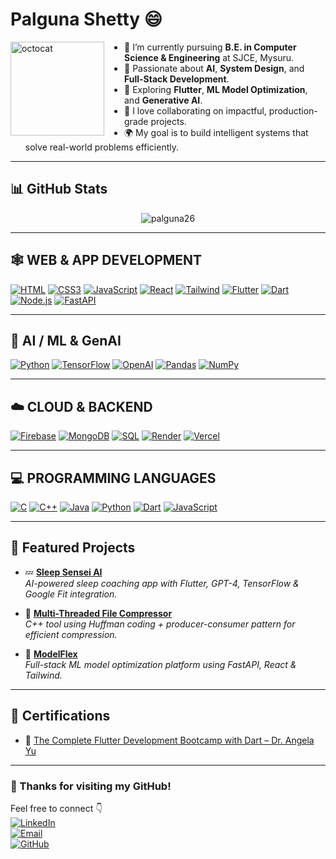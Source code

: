 # Palguna Shetty 😄

<img align="left" height="150" src="https://user-images.githubusercontent.com/69384657/179312151-fdabe3af-823f-41ab-a6d4-17a72af4e9e8.png" alt="octocat" style="margin-right: 2rem;" />

- 🔭 I’m currently pursuing **B.E. in Computer Science & Engineering** at SJCE, Mysuru.  
- 🧠 Passionate about **AI**, **System Design**, and **Full-Stack Development**.  
- 🚀 Exploring **Flutter**, **ML Model Optimization**, and **Generative AI**.  
- 👯 I love collaborating on impactful, production-grade projects.  
- 🌍 My goal is to build intelligent systems that solve real-world problems efficiently.  

---

## 📊 GitHub Stats

<p align="center">
  <img align="center" src="https://github-readme-streak-stats.herokuapp.com/?user=palguna26&theme=tokyonight" alt="palguna26" />
</p>

---

## 🕸️ **WEB & APP DEVELOPMENT**

[![HTML](https://img.shields.io/badge/HTML5-E34F26?style=for-the-badge&logo=html5&logoColor=white)]()
[![CSS3](https://img.shields.io/badge/CSS3-1572B6?style=for-the-badge&logo=css3&logoColor=white)]()
[![JavaScript](https://img.shields.io/badge/JavaScript-F7DF1E?style=for-the-badge&logo=javascript&logoColor=black)]()
[![React](https://img.shields.io/badge/React-20232A?style=for-the-badge&logo=react&logoColor=61DAFB)]()
[![Tailwind](https://img.shields.io/badge/Tailwind_CSS-38B2AC?style=for-the-badge&logo=tailwind-css&logoColor=white)]()
[![Flutter](https://img.shields.io/badge/Flutter-02569B?style=for-the-badge&logo=flutter&logoColor=white)]()
[![Dart](https://img.shields.io/badge/Dart-0175C2?style=for-the-badge&logo=dart&logoColor=white)]()
[![Node.js](https://img.shields.io/badge/Node.js-43853D?style=for-the-badge&logo=node.js&logoColor=white)]()
[![FastAPI](https://img.shields.io/badge/FastAPI-009688?style=for-the-badge&logo=fastapi&logoColor=white)]()

---

## 🤖 **AI / ML & GenAI**

[![Python](https://img.shields.io/badge/Python-3776AB?style=for-the-badge&logo=python&logoColor=white)]()
[![TensorFlow](https://img.shields.io/badge/TensorFlow-FF6F00?style=for-the-badge&logo=tensorflow&logoColor=white)]()
[![OpenAI](https://img.shields.io/badge/OpenAI-412991?style=for-the-badge&logo=openai&logoColor=white)]()
[![Pandas](https://img.shields.io/badge/Pandas-150458?style=for-the-badge&logo=pandas&logoColor=white)]()
[![NumPy](https://img.shields.io/badge/NumPy-013243?style=for-the-badge&logo=numpy&logoColor=white)]()

---

## ☁️ **CLOUD & BACKEND**

[![Firebase](https://img.shields.io/badge/Firebase-FFCA28?style=for-the-badge&logo=firebase&logoColor=black)]()
[![MongoDB](https://img.shields.io/badge/MongoDB-4EA94B?style=for-the-badge&logo=mongodb&logoColor=white)]()
[![SQL](https://img.shields.io/badge/SQL-4479A1?style=for-the-badge&logo=sqlite&logoColor=white)]()
[![Render](https://img.shields.io/badge/Render-46E3B7?style=for-the-badge&logo=render&logoColor=black)]()
[![Vercel](https://img.shields.io/badge/Vercel-000000?style=for-the-badge&logo=vercel&logoColor=white)]()

---

## 💻 **PROGRAMMING LANGUAGES**

[![C](https://img.shields.io/badge/C-00599C?style=for-the-badge&logo=c&logoColor=white)]()
[![C++](https://img.shields.io/badge/C++-00599C?style=for-the-badge&logo=c%2B%2B&logoColor=white)]()
[![Java](https://img.shields.io/badge/Java-ED8B00?style=for-the-badge&logo=java&logoColor=white)]()
[![Python](https://img.shields.io/badge/Python-3776AB?style=for-the-badge&logo=python&logoColor=white)]()
[![Dart](https://img.shields.io/badge/Dart-0175C2?style=for-the-badge&logo=dart&logoColor=white)]()
[![JavaScript](https://img.shields.io/badge/JavaScript-F7DF1E?style=for-the-badge&logo=javascript&logoColor=black)]()

---

## 🧠 **Featured Projects**

- 💤 **[Sleep Sensei AI](https://github.com/palguna26/sleep_sensei_ai)**  
  _AI-powered sleep coaching app with Flutter, GPT-4, TensorFlow & Google Fit integration._

- 🧵 **[Multi-Threaded File Compressor](https://github.com/palguna26/FileCompressor)**  
  _C++ tool using Huffman coding + producer-consumer pattern for efficient compression._

- 🧠 **[ModelFlex](https://github.com/palguna26/ModelFlex)**  
  _Full-stack ML model optimization platform using FastAPI, React & Tailwind._

---

## 🧾 Certifications

- 🥇 [The Complete Flutter Development Bootcamp with Dart – Dr. Angela Yu](https://www.udemy.com/certificate/UC-2d7e986e-4515-4f2e-8921-b4ca791fa2e3/)

---

### 🙌 Thanks for visiting my GitHub!

Feel free to connect 👇  
[![LinkedIn](https://img.shields.io/badge/LinkedIn-Palguna%20Shetty-blue?style=for-the-badge&logo=linkedin)](https://www.linkedin.com/in/palguna-shetty-ba9924253/)  
[![Email](https://img.shields.io/badge/Email-palguna263%40gmail.com-red?style=for-the-badge&logo=gmail&logoColor=white)](mailto:palgunashetty263@gmail.com)  
[![GitHub](https://img.shields.io/badge/GitHub-palguna26-black?style=for-the-badge&logo=github)](https://github.com/palguna26)

